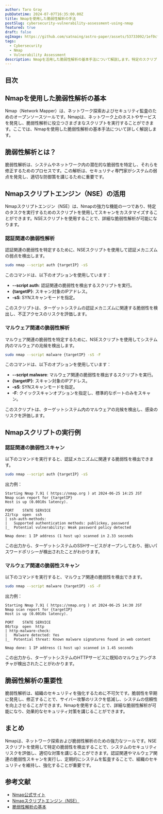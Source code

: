 ```yaml
---
author: Taro Gray
pubDatetime: 2024-07-07T16:35:00.00Z
title: Nmapを使用した脆弱性解析の手法
postSlug: cybersecurity-vulnerability-assessment-using-nmap
featured: true
draft: false
ogImage: https://github.com/satnaing/astro-paper/assets/53733092/1ef0cf03-8137-4d67-ac81-84a032119e3a
tags:
  - Cybersecurity
  - Nmap
  - Vulnerability Assessment
description: Nmapを活用した脆弱性解析の基本手法について解説します。特定のスクリプトを使用した脆弱性スキャンの実行方法とその重要性を理解し、効果的なセキュリティ対策を講じましょう。
---
```


## 目次

## Nmapを使用した脆弱性解析の基本

Nmap（Network Mapper）は、ネットワーク探索およびセキュリティ監査のためのオープンソースツールです。Nmapは、ネットワーク上のホストやサービスを発見し、脆弱性解析に役立つさまざまなスクリプトを実行することができます。ここでは、Nmapを使用した脆弱性解析の基本手法について詳しく解説します。

## 脆弱性解析とは？

脆弱性解析は、システムやネットワーク内の潜在的な脆弱性を特定し、それらを修正するためのプロセスです。この解析は、セキュリティ専門家がシステムの弱点を発見し、適切な防御策を講じるために重要です。

## Nmapスクリプトエンジン（NSE）の活用

Nmapスクリプトエンジン（NSE）は、Nmapの強力な機能の一つであり、特定のタスクを実行するためのスクリプトを使用してスキャンをカスタマイズすることができます。NSEスクリプトを使用することで、詳細な脆弱性解析が可能になります。

### 認証関連の脆弱性解析

認証関連の脆弱性を特定するために、NSEスクリプトを使用して認証メカニズムの弱点を検出します。

```sh
sudo nmap --script auth {targetIP} -sS
```

このコマンドは、以下のオプションを使用しています：

- **--script auth**: 認証関連の脆弱性を検出するスクリプトを実行。
- **{targetIP}**: スキャン対象のIPアドレス。
- **-sS**: SYNスキャンモードを指定。

このスクリプトは、ターゲットシステムの認証メカニズムに関連する脆弱性を検出し、不正アクセスのリスクを評価します。

### マルウェア関連の脆弱性解析

マルウェア関連の脆弱性を特定するために、NSEスクリプトを使用してシステム内のマルウェアの兆候を検出します。

```sh
sudo nmap --script malware {targetIP} -sS -F
```

このコマンドは、以下のオプションを使用しています：

- **--script malware**: マルウェア関連の脆弱性を検出するスクリプトを実行。
- **{targetIP}**: スキャン対象のIPアドレス。
- **-sS**: SYNスキャンモードを指定。
- **-F**: クイックスキャンオプションを指定し、標準的なポートのみをスキャン。

このスクリプトは、ターゲットシステム内のマルウェアの兆候を検出し、感染のリスクを評価します。

## Nmapスクリプトの実行例

### 認証関連の脆弱性スキャン

以下のコマンドを実行すると、認証メカニズムに関連する脆弱性を検出できます。

```sh
sudo nmap --script auth {targetIP} -sS
```

出力例：

```plaintext
Starting Nmap 7.91 ( https://nmap.org ) at 2024-06-25 14:25 JST
Nmap scan report for {targetIP}
Host is up (0.0010s latency).

PORT    STATE SERVICE
22/tcp  open  ssh
| ssh-auth-methods:
|   Supported authentication methods: publickey, password
|_  Potential vulnerability: Weak password policy detected

Nmap done: 1 IP address (1 host up) scanned in 2.33 seconds
```

この出力から、ターゲットシステムのSSHサービスがオープンしており、弱いパスワードポリシーが検出されたことがわかります。

### マルウェア関連の脆弱性スキャン

以下のコマンドを実行すると、マルウェア関連の脆弱性を検出できます。

```sh
sudo nmap --script malware {targetIP} -sS -F
```

出力例：

```plaintext
Starting Nmap 7.91 ( https://nmap.org ) at 2024-06-25 14:30 JST
Nmap scan report for {targetIP}
Host is up (0.0010s latency).

PORT    STATE SERVICE
80/tcp  open  http
| http-malware-check:
|   Malware detected: Yes
|_  Potential threat: Known malware signatures found in web content

Nmap done: 1 IP address (1 host up) scanned in 1.45 seconds
```

この出力から、ターゲットシステムのHTTPサービスに既知のマルウェアシグネチャが検出されたことがわかります。

## 脆弱性解析の重要性

脆弱性解析は、組織のセキュリティを強化するために不可欠です。脆弱性を早期に発見し、修正することで、サイバー攻撃のリスクを低減し、システムの信頼性を向上させることができます。Nmapを使用することで、詳細な脆弱性解析が可能になり、効果的なセキュリティ対策を講じることができます。

## まとめ

Nmapは、ネットワーク探索および脆弱性解析のための強力なツールです。NSEスクリプトを使用して特定の脆弱性を検出することで、システムのセキュリティリスクを評価し、適切な対策を講じることができます。認証関連やマルウェア関連の脆弱性スキャンを実行し、定期的にシステムを監査することで、組織のセキュリティを維持し、強化することが重要です。

## 参考文献

- [Nmap公式サイト](https://nmap.org/)
- [Nmapスクリプトエンジン（NSE）](https://nmap.org/book/nse.html)
- [脆弱性解析の基本](https://www.owasp.org/index.php/Category:Vulnerability_Scanning_Tools)
